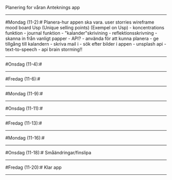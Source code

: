 Planering for våran Anteknings app

--------------------------
#Mondag (11-2):#
Planera-hur appen ska vara.
user storries
wireframe
mood board
Usp (Unique selling points)
    (Exempel on Usp)
    - koncentrations funktion 
    - journal funktion 
    - "kalander"skrivining 
    - reflektionsskrivning 
    - skanna in från vanligt papper - API?
    - använda för att kunna planera
    - ge tillgång till kalandern 
    - skriva mail i 
    - sök efter bilder i appen - unsplash api
    - text-to-speech - api
brain storming!!

--------------------------
#Onsdag (11-4):#

--------------------------
#Fredag (11-6):#

--------------------------
#Mondag (11-9):#

--------------------------
#Onsdag (11-11):#

--------------------------
#Fredag (11-13):#

--------------------------
#Mondag (11-16):#

--------------------------
#Onsdag (11-18):#
Småändringar/finslipa

--------------------------
#Fredag (11-20):#
Klar app

--------------------------
